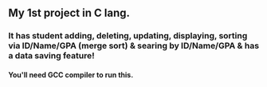 ## My 1st project in C lang.
### It has student adding, deleting, updating, displaying, sorting via ID/Name/GPA (merge sort) & searing by ID/Name/GPA & has a data saving feature!
#### You'll need GCC compiler to run this.
